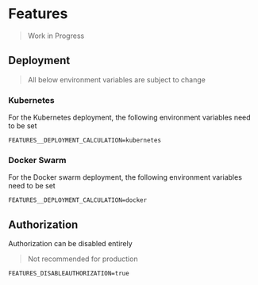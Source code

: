 ﻿# Features

> Work in Progress

## Deployment

> All below environment variables are subject to change

### Kubernetes

For the Kubernetes deployment, the following environment variables need to be set

```dotenv
FEATURES__DEPLOYMENT_CALCULATION=kubernetes
```

### Docker Swarm

For the Docker swarm deployment, the following environment variables need to be set

```dotenv
FEATURES__DEPLOYMENT_CALCULATION=docker
```

## Authorization

Authorization can be disabled entirely

> Not recommended for production

```dotenv
FEATURES_DISABLEAUTHORIZATION=true
```
